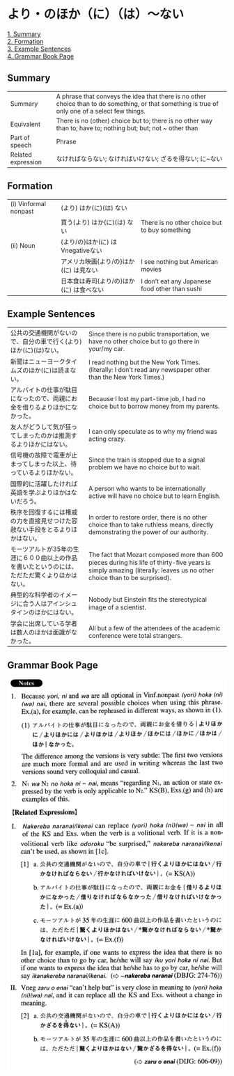 # より・のほか（に）（は）～ない

[1. Summary](#summary)<br>
[2. Formation](#formation)<br>
[3. Example Sentences](#example-sentences)<br>
[4. Grammar Book Page](#grammar-book-page)<br>


## Summary

<table><tr>   <td>Summary</td>   <td>A phrase that conveys the idea that there is no other choice than to do something, or that something is true of only one of a select few things.</td></tr><tr>   <td>Equivalent</td>   <td>There is no (other) choice but to; there is no other way than to; have to; nothing but; but; not ~ other than</td></tr><tr>   <td>Part of speech</td>   <td>Phrase</td></tr><tr>   <td>Related expression</td>   <td>なければならない; なければいけない; ざるを得ない; に~ない</td></tr></table>

## Formation

<table class="table"><tbody><tr class="tr head"><td class="td"><span class="numbers">(i)</span> <span class="bold">Vinformal nonpast</span></td><td class="td"><span>(</span><span class="concept">より</span><span>)</span> <span class="concept">はか</span><span>(</span><span class="concept">に</span><span>)(</span><span class="concept">は</span><span>)</span> <span class="concept">ない</span></td><td class="td"></td></tr><tr class="tr"><td class="td"></td><td class="td"><span>買う(</span><span class="concept">より</span><span>)</span> <span class="concept">はか</span><span>(</span><span class="concept">に</span><span>)(</span><span class="concept">は</span><span>)</span> <span class="concept">ない</span></td><td class="td"><span>There is no other choice but to buy something</span></td></tr><tr class="tr head"><td class="td"><span class="numbers">(ii)</span> <span class="bold">Noun</span></td><td class="td"><span>{</span><span class="concept">より</span><span>/</span><span class="concept">の</span><span>}</span><span class="concept">はか</span><span>(</span><span class="concept">に</span><span>)</span> <span class="concept">は</span><span>Vnegative</span><span class="concept">ない</span></td><td class="td"></td></tr><tr class="tr"><td class="td"></td><td class="td"><span>アメリカ映画{</span><span class="concept">より</span><span>/</span><span class="concept">の</span><span>}</span><span class="concept">はか</span><span>(</span><span class="concept">に</span><span>)</span> <span class="concept">は</span><span>見</span><span class="concept">ない</span></td><td class="td"><span>I see nothing but American movies</span></td></tr><tr class="tr"><td class="td"></td><td class="td"><span>日本食は寿司{</span><span class="concept">より</span><span>/</span><span class="concept">の</span><span>}</span><span class="concept">はか</span><span>(</span><span class="concept">に</span><span>)</span> <span class="concept">は</span><span>食べ</span><span class="concept">ない</span></td><td class="td"><span>I don’t eat any Japanese food other than sushi</span></td></tr></tbody></table>

## Example Sentences

<table><tr>   <td>公共の交通機関がないので、自分の車で行く(より)ほか(に)(は)ない。</td>   <td>Since there is no public transportation, we have no other choice but to go there in your/my car.</td></tr><tr>   <td>新聞はニューヨークタイムズのほか(に)は読まない。</td>   <td>I read nothing but the New York Times. (literally: I don't read any newspaper other than the New York Times.)</td></tr><tr>   <td>アルバイトの仕事が駄目になったので、両親にお金を借りるよりほかになかった。</td>   <td>Because I lost my part-time job, I had no choice but to borrow money from my parents.</td></tr><tr>   <td>友人がどうして気が狂ってしまったのかは推測するよりほかにはない。</td>   <td>I can only speculate as to why my friend was acting crazy.</td></tr><tr>   <td>信号機の故障で電車が止まってしまった以上、待っているよりほかない。</td>   <td>Since the train is stopped due to a signal problem we have no choice but to wait.</td></tr><tr>   <td>国際的に活躍したければ英語を学ぶよりほかはないだろう。</td>   <td>A person who wants to be internationally active will have no choice but to learn English.</td></tr><tr>   <td>秩序を回復するには権威の力を直接見せつけた容赦ない手段をとるよりほかはない。</td>   <td>In order to restore order, there is no other choice than to take ruthless means, directly demonstrating the power of our authority.</td></tr><tr>   <td>モーツアルトが35年の生涯に６００曲以上の作品を書いたというのには、ただただ驚くよりほかはない。</td>   <td>The fact that Mozart composed more than 600 pieces during his life of thirty-ﬁve years is simply amazing (literally: leaves us no other choice than to be surprised).</td></tr><tr>   <td>典型的な科学者のイメージに合う人はアインシュタインのほかにはない。</td>   <td>Nobody but Einstein ﬁts the stereotypical image of a scientist.</td></tr><tr>   <td>学会に出席している学者は数人のほかは面識がなかった。</td>   <td>All but a few of the attendees of the academic conference were total strangers.</td></tr></table>

## Grammar Book Page

![](../img/Advancedより／のほか(に)(は)～ない.png)

